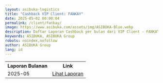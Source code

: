 ```yaml
---
layout: asibuka-logistics
title: "Cashback VIP Client: FANKAY"
date: 2025-05-02 00:00:04
permalink: /client/fankay/
image: https://www.asibuka.com/assets/img/ASIBUKA-Blue.webp
description: Daftar Laporan Cashback per bulan dari VIP Client - FANKAY.
keywords: ASIBUKA, ASIBUKA Group
robots: noindex,nofollow
author: ASIBUKA Group
lang: id
---
```

<div class='table-container'>
<table>
<tr>
<th>Laporan Bulanan</th><th>Link</th>
</tr>
<tr>
<td>2025-05</td>
<td><a class='btn block' title='Lihat Laporan' href='{{ page.permalink | replace: "/amp/", "" }}?function=komisi-asibuka-logistics&title=VIP%20-%20FANKAY%20Periode%202025-5&title1=Ringkasan&id1=2PACX-1vTPeqxEnkAUsKekA0eIwQVVYkwNwbjolgYHMSLBbMgM4vK9WStDfwXZW6raUkGvqah1BSPc7WXHCYa0&gid1=988975454'>Lihat Laporan</a></td>
</tr>
</table>
</div>
